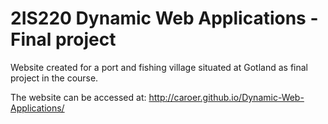 # 2IS220 Dynamic Web Applications - Final project

Website created for a port and fishing village situated at Gotland as final project in the course.

The website can be accessed at: http://caroer.github.io/Dynamic-Web-Applications/
